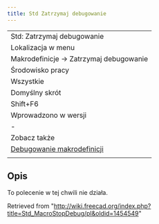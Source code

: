 ```yaml
---
title: Std Zatrzymaj debugowanie
---
```

|  |
| --- |
| Std: Zatrzymaj debugowanie |
| Lokalizacja w menu |
| Makrodefinicje → Zatrzymaj debugowanie |
| Środowisko pracy |
| Wszystkie |
| Domyślny skrót |
| Shift+F6 |
| Wprowadzono w wersji |
| - |
| Zobacz także |
| [Debugowanie makrodefinicji](/Std_MacroStartDebug/pl "Std MacroStartDebug/pl") |
|  |

## Opis

To polecenie w tej chwili nie działa.

Retrieved from "<http://wiki.freecad.org/index.php?title=Std_MacroStopDebug/pl&oldid=1454549>"